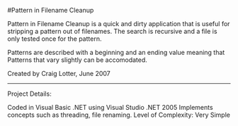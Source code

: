 #Pattern in Filename Cleanup

Pattern in Filename Cleanup is a quick and dirty application that is useful for stripping a pattern out of filenames. The search is recursive and a file is only tested once for the pattern. 

Patterns are described with a beginning and an ending value meaning that Patterns that vary slightly can be accomodated.

Created by Craig Lotter, June 2007

*********************************

Project Details:

Coded in Visual Basic .NET using Visual Studio .NET 2005
Implements concepts such as threading, file renaming.
Level of Complexity: Very Simple
